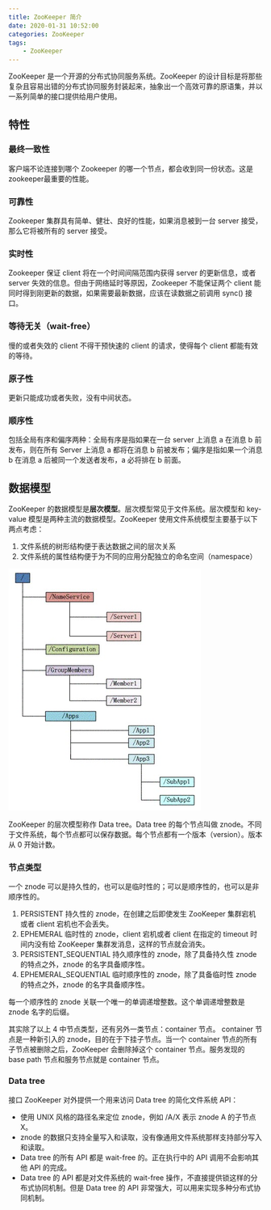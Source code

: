 ```yaml
---
title: ZooKeeper 简介
date: 2020-01-31 10:52:00
categories: ZooKeeper
tags:
    - ZooKeeper
---
```

ZooKeeper 是一个开源的分布式协同服务系统。ZooKeeper 的设计目标是将那些复杂且容易出错的分布式协同服务封装起来，抽象出一个高效可靠的原语集，并以一系列简单的接口提供给用户使用。

## 特性
### 最终一致性
客户端不论连接到哪个 Zookeeper 的哪一个节点，都会收到同一份状态。这是zookeeper最重要的性能。

### 可靠性
Zookeeper 集群具有简单、健壮、良好的性能，如果消息被到一台 server 接受，那么它将被所有的 server 接受。

### 实时性
Zookeeper 保证 client 将在一个时间间隔范围内获得 server 的更新信息，或者 server 失效的信息。但由于网络延时等原因，Zookeeper 不能保证两个 client 能同时得到刚更新的数据，如果需要最新数据，应该在读数据之前调用 sync() 接口。

### 等待无关（wait-free）
慢的或者失效的 client 不得干预快速的 client 的请求，使得每个 client 都能有效的等待。

### 原子性
更新只能成功或者失败，没有中间状态。

### 顺序性
包括全局有序和偏序两种：全局有序是指如果在一台 server 上消息 a 在消息 b 前发布，则在所有 Server 上消息 a 都将在消息 b 前被发布；偏序是指如果一个消息 b 在消息 a 后被同一个发送者发布，a 必将排在 b 前面。

## 数据模型
ZooKeeper 的数据模型是**层次模型**。层次模型常见于文件系统。层次模型和 key-value 模型是两种主流的数据模型。ZooKeeper 使用文件系统模型主要基于以下两点考虑：
1. 文件系统的树形结构便于表达数据之间的层次关系
2. 文件系统的属性结构便于为不同的应用分配独立的命名空间（namespace）

![ZooKeeper数据模型](/images/zookeeper/ZooKeeper数据模型.png)

ZooKeeper 的层次模型称作 Data tree。Data tree 的每个节点叫做 znode。不同于文件系统，每个节点都可以保存数据。每个节点都有一个版本（version）。版本从 0 开始计数。

### 节点类型
一个 znode 可以是持久性的，也可以是临时性的；可以是顺序性的，也可以是非顺序性的。
1. PERSISTENT
持久性的 znode，在创建之后即使发生 ZooKeeper 集群宕机或者 client 宕机也不会丢失。
2. EPHEMERAL
临时性的 znode，client 宕机或者 client 在指定的 timeout 时间内没有给 ZooKeeper 集群发消息，这样的节点就会消失。
3. PERSISTENT_SEQUENTIAL
持久顺序性的 znode，除了具备持久性 znode 的特点之外，znode 的名字具备顺序性。
4. EPHEMERAL_SEQUENTIAL
临时顺序性的 znode，除了具备临时性 znode 的特点之外，znode 的名字具备顺序性。

每一个顺序性的 znode 关联一个唯一的单调递增整数。这个单调递增整数是 znode 名字的后缀。

其实除了以上 4 中节点类型，还有另外一类节点：container 节点。
container 节点是一种新引入的 znode，目的在于下挂子节点。当一个 container 节点的所有子节点被删除之后，ZooKeeper 会删除掉这个 container 节点。服务发现的 base path 节点和服务节点就是 container 节点。

### Data tree 
接口
ZooKeeper 对外提供一个用来访问 Data tree 的简化文件系统 API：
* 使用 UNIX 风格的路径名来定位 znode，例如 /A/X 表示 znode A 的子节点 X。
* znode 的数据只支持全量写入和读取，没有像通用文件系统那样支持部分写入和读取。
* Data tree 的所有 API 都是 wait-free 的。正在执行中的 API 调用不会影响其他 API 的完成。
* Data tree 的 API 都是对文件系统的 wait-free 操作，不直接提供锁这样的分布式协同机制。但是 Data tree 的 API 非常强大，可以用来实现多种分布式协同机制。